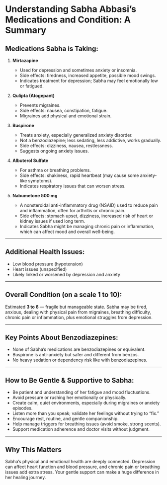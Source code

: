 # Understanding Sabha Abbasi’s Medications and Condition: A Summary

## Medications Sabha is Taking:

1. **Mirtazapine**

   - Used for depression and sometimes anxiety or insomnia.
   - Side effects: tiredness, increased appetite, possible mood swings.
   - Indicates treatment for depression; Sabha may feel emotionally low or fatigued.

2. **Qulipta (Atogepant)**

   - Prevents migraines.
   - Side effects: nausea, constipation, fatigue.
   - Migraines add physical and emotional strain.

3. **Buspirone**

   - Treats anxiety, especially generalized anxiety disorder.
   - Not a benzodiazepine; less sedating, less addictive, works gradually.
   - Side effects: dizziness, nausea, restlessness.
   - Suggests ongoing anxiety issues.

4. **Albuterol Sulfate**

   - For asthma or breathing problems.
   - Side effects: shakiness, rapid heartbeat (may cause some anxiety-like symptoms).
   - Indicates respiratory issues that can worsen stress.

5. **Nabumetone 500 mg**

   - A nonsteroidal anti-inflammatory drug (NSAID) used to reduce pain and inflammation, often for arthritis or chronic pain.
   - Side effects: stomach upset, dizziness, increased risk of heart or kidney issues if used long term.
   - Indicates Sabha might be managing chronic pain or inflammation, which can affect mood and overall well-being.

---

## Additional Health Issues:

- Low blood pressure (hypotension)
- Heart issues (unspecified)
- Likely linked or worsened by depression and anxiety

---

## Overall Condition (on a scale 1 to 10):

Estimated **3 to 6** — fragile but manageable state. Sabha may be tired, anxious, dealing with physical pain from migraines, breathing difficulty, chronic pain or inflammation, plus emotional struggles from depression.

---

## Key Points About Benzodiazepines:

- None of Sabha’s medications are benzodiazepines or equivalent.
- Buspirone is anti-anxiety but safer and different from benzos.
- No heavy sedation or dependency risk like with benzodiazepines.

---

## How to Be Gentle & Supportive to Sabha:

- Be patient and understanding of her fatigue and mood fluctuations.
- Avoid pressure or rushing her emotionally or physically.
- Create calm, quiet environments, especially during migraines or anxiety episodes.
- Listen more than you speak; validate her feelings without trying to “fix.”
- Encourage rest, routine, and gentle companionship.
- Help manage triggers for breathing issues (avoid smoke, strong scents).
- Support medication adherence and doctor visits without judgment.

---

## Why This Matters

Sabha’s physical and emotional health are deeply connected. Depression can affect heart function and blood pressure, and chronic pain or breathing issues add extra stress. Your gentle support can make a huge difference in her healing journey.
